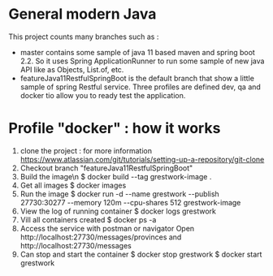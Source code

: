 # General modern Java
This project counts many branches such as :
- master contains some sample of java 11 based maven and spring boot 2.2.
So it uses Spring ApplicationRunner to run some sample of new java API like as Objects, List.of, etc.
- featureJava11RestfulSpringBoot is the default branch that show a little sample of spring Restful service.
Three profiles are defined dev, qa and docker tio allow you to ready test the application.

# Profile "docker" : how it works 
1. clone the project : for more information https://www.atlassian.com/git/tutorials/setting-up-a-repository/git-clone
2. Checkout branch "featureJava11RestfulSpringBoot"
3. Build the image\n
   $ docker build --tag grestwork-image .
4. Get all images
   $ docker images
5. Run the image
   $ docker run -d --name grestwork --publish 27730:30277 --memory 120m --cpu-shares 512 grestwork-image
6. View the log of running container
   $ docker logs grestwork
7. Vill all containers created
   $ docker ps -a
8. Access the service with postman or navigator
   Open http://localhost:27730/messages/provinces and http://localhost:27730/messages
9. Can stop and start the container
   $ docker stop grestwork
   $ docker start grestwork
